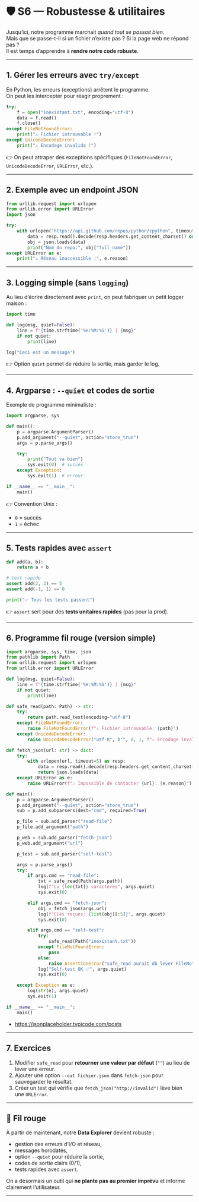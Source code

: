 # 🛡️ S6 — Robustesse & utilitaires

Jusqu’ici, notre programme marchait _quand tout se passait bien_.  
Mais que se passe-t-il si un fichier n’existe pas ? Si la page web ne répond pas ?  
Il est temps d’apprendre à **rendre notre code robuste**.

---

## 1. Gérer les erreurs avec `try/except`

En Python, les erreurs (exceptions) arrêtent le programme.  
On peut les intercepter pour réagir proprement :

```python
try:
    f = open("inexistant.txt", encoding="utf-8")
    data = f.read()
    f.close()
except FileNotFoundError:
    print("⚠️ Fichier introuvable !")
except UnicodeDecodeError:
    print("⚠️ Encodage invalide !")
```

👉 On peut attraper des exceptions spécifiques (`FileNotFoundError`, `UnicodeDecodeError`, `URLError`, etc.).

---

## 2. Exemple avec un endpoint JSON

```python
from urllib.request import urlopen
from urllib.error import URLError
import json

try:
    with urlopen("https://api.github.com/repos/python/cpython", timeout=5) as resp:
        data = resp.read().decode(resp.headers.get_content_charset() or "utf-8")
        obj = json.loads(data)
        print("Nom du repo:", obj["full_name"])
except URLError as e:
    print("⚠️ Réseau inaccessible :", e.reason)
```

---

## 3. Logging simple (sans `logging`)

Au lieu d’écrire directement avec `print`, on peut fabriquer un petit logger maison :

```python
import time

def log(msg, quiet=False):
    line = f"{time.strftime('%H:%M:%S')} | {msg}"
    if not quiet:
        print(line)

log("Ceci est un message")
```

👉 Option `quiet` permet de réduire la sortie, mais garder le log.

---

## 4. Argparse : `--quiet` et codes de sortie

Exemple de programme minimaliste :

```python
import argparse, sys

def main():
    p = argparse.ArgumentParser()
    p.add_argument("--quiet", action="store_true")
    args = p.parse_args()

    try:
        print("Tout va bien")
        sys.exit(0)  # succès
    except Exception:
        sys.exit(1)  # erreur

if __name__ == "__main__":
    main()
```

👉 Convention Unix :

- `0` = succès
- `1` = échec

---

## 5. Tests rapides avec `assert`

```python
def add(a, b):
    return a + b

# test rapide
assert add(2, 3) == 5
assert add(-1, 1) == 0

print("✅ Tous les tests passent")
```

👉 `assert` sert pour des **tests unitaires rapides** (pas pour la prod).

---

## 6. Programme fil rouge (version simple)

```python
import argparse, sys, time, json
from pathlib import Path
from urllib.request import urlopen
from urllib.error import URLError

def log(msg, quiet=False):
    line = f"{time.strftime('%H:%M:%S')} | {msg}"
    if not quiet:
        print(line)

def safe_read(path: Path) -> str:
    try:
        return path.read_text(encoding="utf-8")
    except FileNotFoundError:
        raise FileNotFoundError(f"⚠️ Fichier introuvable: {path}")
    except UnicodeDecodeError:
        raise UnicodeDecodeError("utf-8", b"", 0, 1, f"⚠️ Encodage invalide dans {path}")

def fetch_json(url: str) -> dict:
    try:
        with urlopen(url, timeout=5) as resp:
            data = resp.read().decode(resp.headers.get_content_charset() or "utf-8")
            return json.loads(data)
    except URLError as e:
        raise URLError(f"⚠️ Impossible de contacter {url}: {e.reason}")

def main():
    p = argparse.ArgumentParser()
    p.add_argument("--quiet", action="store_true")
    sub = p.add_subparsers(dest="cmd", required=True)

    p_file = sub.add_parser("read-file")
    p_file.add_argument("path")

    p_web = sub.add_parser("fetch-json")
    p_web.add_argument("url")

    p_test = sub.add_parser("self-test")

    args = p.parse_args()
    try:
        if args.cmd == "read-file":
            txt = safe_read(Path(args.path))
            log(f"Lu {len(txt)} caractères", args.quiet)
            sys.exit(0)

        elif args.cmd == "fetch-json":
            obj = fetch_json(args.url)
            log(f"Clés reçues: {list(obj)[:5]}", args.quiet)
            sys.exit(0)

        elif args.cmd == "self-test":
            try:
                safe_read(Path("inexistant.txt"))
            except FileNotFoundError:
                pass
            else:
                raise AssertionError("safe_read aurait dû lever FileNotFoundError")
            log("Self-test OK ✅", args.quiet)
            sys.exit(0)

    except Exception as e:
        log(str(e), args.quiet)
        sys.exit(1)

if __name__ == "__main__":
    main()
```

- https://jsonplaceholder.typicode.com/posts

---

## 7. Exercices

1. Modifier `safe_read` pour **retourner une valeur par défaut** (`""`) au lieu de lever une erreur.
2. Ajouter une option `--out fichier.json` dans `fetch-json` pour sauvegarder le résultat.
3. Créer un test qui vérifie que `fetch_json("http://invalid")` lève bien une `URLError`.

---

## 🎯 Fil rouge

À partir de maintenant, notre **Data Explorer** devient robuste :

- gestion des erreurs d’I/O et réseau,
- messages horodatés,
- option `--quiet` pour réduire la sortie,
- codes de sortie clairs (0/1),
- tests rapides avec `assert`.

On a désormais un outil qui **ne plante pas au premier imprévu** et informe clairement l’utilisateur.

---
